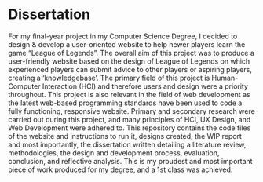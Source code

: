 # Dissertation
For my final-year project in my Computer Science Degree, I decided to design &amp; develop a user-oriented website to help newer players learn the game “League of Legends”. The overall aim of this project was to produce a user-friendly website based on the design of League of Legends on which experienced players can submit advice to other players or aspiring players, creating a ‘knowledgebase’. The primary field of this project is Human-Computer Interaction (HCI) and therefore users and design were a priority throughout. This project is also relevant in the field of web development as the latest web-based programming standards have been used to code a fully functioning, responsive website. Primary and secondary research were carried out during this project, and many principles of HCI, UX Design, and Web Development were adhered to. This repository contains the code files of the website and instructions to run it, designs created, the WIP report and most importantly, the dissertation written detailing a literature review, methodologies, the design and development process, evaluation, conclusion, and reflective analysis. This is my proudest and most important piece of work produced for my degree, and a 1st class was achieved.

